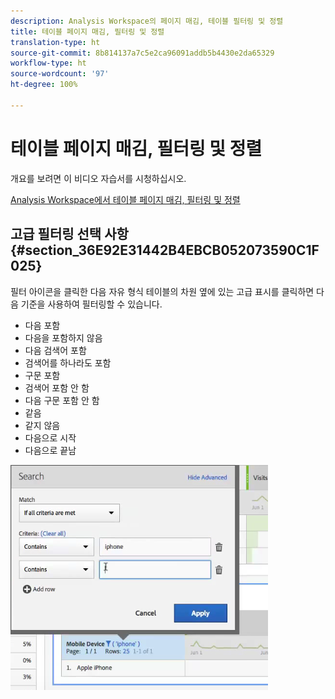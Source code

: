 ```yaml
---
description: Analysis Workspace의 페이지 매김, 테이블 필터링 및 정렬
title: 테이블 페이지 매김, 필터링 및 정렬
translation-type: ht
source-git-commit: 8b814137a7c5e2ca96091addb5b4430e2da65329
workflow-type: ht
source-wordcount: '97'
ht-degree: 100%

---
```



# 테이블 페이지 매김, 필터링 및 정렬

개요를 보려면 이 비디오 자습서를 시청하십시오.

[Analysis Workspace에서 테이블 페이지 매김, 필터링 및 정렬](https://docs.adobe.com/help/ko-KR/analytics-learn/tutorials/analysis-workspace/building-freeform-tables/pagination-filtering-sorting-tables.html)

## 고급 필터링 선택 사항 {#section_36E92E31442B4EBCB052073590C1F025}

필터 아이콘을 클릭한 다음 자유 형식 테이블의 차원 옆에 있는 고급 표시를 클릭하면 다음 기준을 사용하여 필터링할 수 있습니다.

* 다음 포함
* 다음을 포함하지 않음
* 다음 검색어 포함
* 검색어를 하나라도 포함
* 구문 포함
* 검색어 포함 안 함
* 다음 구문 포함 안 함
* 같음
* 같지 않음
* 다음으로 시작
* 다음으로 끝남

![](assets/advanced-filter.png)

